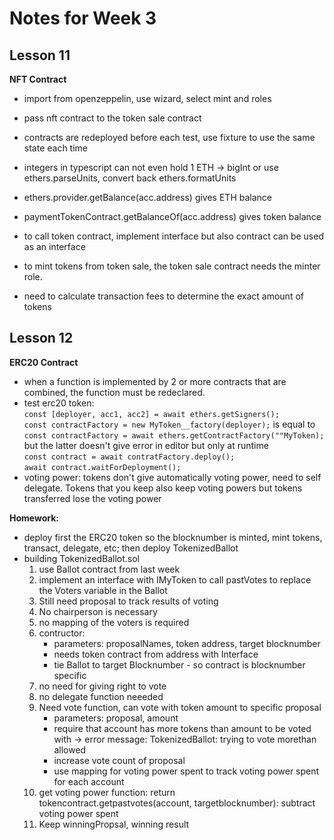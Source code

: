 # Notes for Week 3 #

## Lesson 11
**NFT Contract**
- import from openzeppelin, use wizard, select mint and roles
- pass nft contract to the token sale contract
- contracts are redeployed before each test, use fixture to use the same state each time

- integers in typescript can not even hold 1 ETH -> bigInt or use ethers.parseUnits, convert back ethers.formatUnits
- ethers.provider.getBalance(acc.address) gives ETH balance
- paymentTokenContract.getBalanceOf(acc.address) gives token balance

- to call token contract, implement interface but also contract can be used as an interface
- to mint tokens from token sale, the token sale contract needs the minter role.
- need to calculate transaction fees to determine the exact amount of tokens



 ## Lesson 12
 **ERC20 Contract**
 - when a function is implemented by 2 or more contracts that are combined, the function must be redeclared.
 - test erc20 token:<br/>
   `const [deployer, acc1, acc2] = await ethers.getSigners();`<br/>
  `const contractFactory = new MyToken__factory(deployer);` is equal to<br/>`const contractFactory = await ethers.getContractFactory(""MyToken);`<br/>
  but the latter doesn't give error in editor but only at runtime<br/>
   `const contract = await contratFactory.deploy();`<br/>
   `await contract.waitForDeployment();`
- voting power: tokens don't give automatically voting power, need to self delegate. Tokens that you keep also keep voting powers but tokens transferred lose the voting power

**Homework:**
- deploy first the ERC20 token so the blocknumber is minted, mint tokens, transact, delegate, etc; then deploy TokenizedBallot
- building TokenizedBallot.sol
  1. use Ballot contract from last week
  2. implement an interface with IMyToken to call pastVotes to replace the Voters variable in the Ballot
  3. Still need proposal to track results of voting
  4. No chairperson is necessary
  5. no mapping of the voters is required
  6. contructor:
     - parameters: proposalNames, token address, target blocknumber
     - needs token contract from address with Interface
     - tie Ballot to target Blocknumber - so contract is blocknumber specific
  7. no need for giving right to vote
  8. no delegate function neeeded
  9. Need vote function, can vote with token amount to specific proposal
     - parameters: proposal, amount
     - require that account has more tokens than amount to be voted with -> error message: TokenizedBallot: trying to vote morethan allowed
     - increase vote count of proposal
     - use mapping for voting power spent to track voting power spent for each account 
  10. get voting power function: return tokencontract.getpastvotes(account, targetblocknumber): subtract voting power spent
  11. Keep winningPropsal, winning result
  
